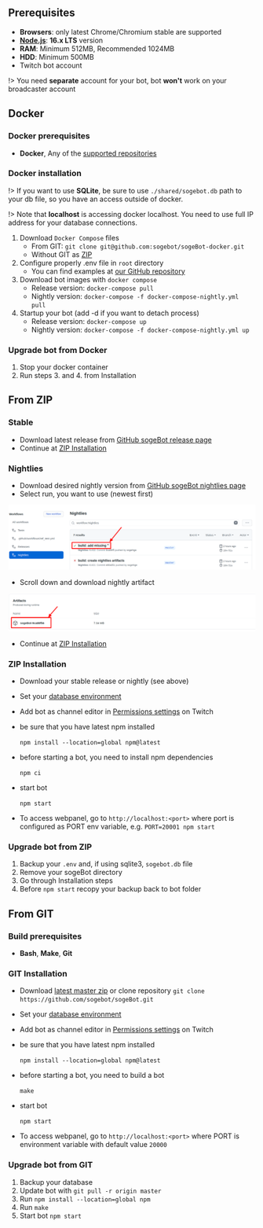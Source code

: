 ## Prerequisites

- **Browsers**: only latest Chrome/Chromium stable are supported
- **[Node.js](https://nodejs.org/en/)**: **16.x LTS** version
- **RAM**: Minimum 512MB, Recommended 1024MB
- **HDD**: Minimum 500MB
- Twitch bot account

!> You need **separate** account for your bot, bot **won't** work on your
   broadcaster account

## Docker

### Docker prerequisites

- **Docker**, Any of the [supported repositories](http://sogebot.github.io/sogeBot/#/configuration/database)

### Docker installation

!> If you want to use **SQLite**, be sure to use `./shared/sogebot.db` path to
   your db file, so you have an access outside of docker.

!> Note that **localhost** is accessing docker localhost. You need to use full
   IP address for your database connections.

1. Download `Docker Compose` files
    - From GIT: `git clone git@github.com:sogebot/sogeBot-docker.git`
    - Without GIT as [ZIP](https://github.com/sogehige/sogeBot-docker/archive/master.zip)
2. Configure properly .env file in `root` directory
    - You can find examples at [our GitHub repository](https://github.com/sogebot/sogeBot/tree/master/src/data)
3. Download bot images with `docker compose`
    - Release version: `docker-compose pull`
    - Nightly version: `docker-compose -f docker-compose-nightly.yml pull`
4. Startup your bot (add -d if you want to detach process)
    - Release version: `docker-compose up`
    - Nightly version: `docker-compose -f docker-compose-nightly.yml up`

### Upgrade bot from Docker

1. Stop your docker container
2. Run steps 3. and 4. from Installation

## From ZIP

### Stable

- Download latest release from
  [GitHub sogeBot release page](https://github.com/sogebot/sogeBot/releases)
- Continue at [ZIP Installation](#zip-installation)

### Nightlies

- Download desired nightly version from [GitHub sogeBot nightlies page](https://github.com/sogebot/sogeBot/actions?query=workflow%3ANightlies)
- Select run, you want to use (newest first)

![create-new-app](./_images/install/nightlies.png)

- Scroll down and download nightly artifact

![create-new-app](./_images/install/artifact.png)

- Continue at [ZIP Installation](#zip-installation)

### ZIP Installation

- Download your stable release or nightly (see above)
- Set your [database environment](configuration/database)
- Add bot as channel editor
  in [Permissions settings](http://twitch.tv/dashboard/permissions) on Twitch
- be sure that you have latest npm installed

    `npm install --location=global npm@latest`

- before starting a bot, you need to install npm dependencies

    `npm ci`

- start bot

    `npm start`

- To access webpanel, go to `http://localhost:<port>` where port is configured
  as PORT env variable, e.g. `PORT=20001 npm start`

### Upgrade bot from ZIP

1. Backup your `.env` and, if using sqlite3, `sogebot.db` file
2. Remove your sogeBot directory
3. Go through Installation steps
4. Before `npm start` recopy your backup back to bot folder

## From GIT

### Build prerequisites

- **Bash**, **Make**, **Git**

### GIT Installation

- Download [latest master zip](https://github.com/sogebot/sogeBot/archive/master.zip)
  or clone repository `git clone https://github.com/sogebot/sogeBot.git`
- Set your [database environment](configuration/database)
- Add bot as channel editor
  in [Permissions settings](http://twitch.tv/dashboard/permissions) on Twitch
- be sure that you have latest npm installed

    `npm install --location=global npm@latest`

- before starting a bot, you need to build a bot

    `make`

- start bot

    `npm start`

- To access webpanel, go to `http://localhost:<port>` where PORT is environment
  variable with default value `20000`

### Upgrade bot from GIT

1. Backup your database
2. Update bot with `git pull -r origin master`
3. Run `npm install --location=global npm`
4. Run `make`
5. Start bot `npm start`
